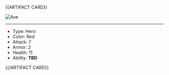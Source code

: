{{ARTIFACT CARD}}

![Axe](https://i.imgur.com/eXXdmON.jpg)

---

* Type: Hero
* Color: Red
* Attack: 7
* Armor: 2
* Health: 11
* Ability: **TBD**

{{/ARTIFACT CARD}}
